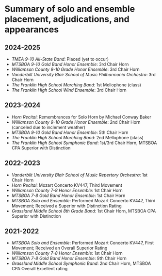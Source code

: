 # Summary of solo and ensemble placement, adjudications, and appearances

## 2024-2025

- *TMEA 9-10 All-State Band*: Placed (yet to occur)
- *MTSBOA 9-10 Gold Band Honor Ensemble*: 3rd Chair Horn
- *Williamson County 9-10 Grade Honor Ensemble*: 3rd Chair Horn
- *Vanderbilt University Blair School of Music Philharmonia Orchestra*: 3rd Chair Horn
- *The Franklin High School Marching Band*: 1st Mellophone (class)
- *The Franklin High School Wind Ensemble*: 3rd Chair Horn

## 2023-2024

- *Horn Recital*: Remembrances for Solo Horn by Michael Conway Baker
- *Williamson County 9-10 Grade Honor Ensemble*: 2nd Chair Horn (canceled due to inclement weather)
- *MTSBOA 9-10 Gold Band Honor Ensemble*: 5th Chair Horn
- *The Franklin High School Marching Band*: 2nd Mellophone (class)
- *The Franklin High School Symphonic Band*: 1st/3rd Chair Horn, MTSBOA CPA Superior with Distinction

## 2022-2023

- *Vanderbilt University Blair School of Music Repertory Orchestra*: 1st Chair Horn
- *Horn Recital*: Mozart Concerto KV447, Third Movement
- *Williamson County 7-8 Honor Ensemble*: 1st Chair Horn
- *MTSBOA 7-8 Gold Band Honor Ensemble*: 1st Chair Horn
- *MTSBOA Solo and Ensemble*: Performed Mozart Concerto KV447, Third Movement; Received a Superior with Distinction Rating
- *Grassland Middle School 8th Grade Band*: 1st Chair Horn, MTSBOA CPA Superior with Distinction

## 2021-2022

- *MTSBOA Solo and Ensemble*: Performed Mozart Concerto KV447, First Movement; Received an Overall Superior Rating
- *Williamson County 7-8 Honor Ensemble*: 1st Chair Horn
- *MTSBOA 7-8 Gold Band Honor Ensemble*: 9th Chair Horn
- *Grassland Middle School Symphonic Band*: 2nd Chair Horn, MTSBOA CPA Overall Excellent rating
